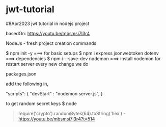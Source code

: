 # jwt-tutorial

#8Apr2023
jwt tutorial in nodejs project

basedOn: https://youtu.be/mbsmsi7l3r4

NodeJs - fresh project creation commands

$ npm init -y ===> for basic setups
$ npm i express jsonwebtoken dotenv ===> dependencies
$ npm i --save-dev nodemon ===> install nodemon for restart server every new change we do

packages.json

add the following in,

"scripts": {
    "devStart" : "nodemon server.js",
}


to get random secret keys
$ node
> require('crypto').randomBytes(64).toString('hex') - https://youtu.be/mbsmsi7l3r4?t=514
